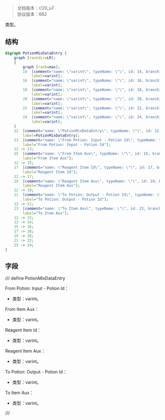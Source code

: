 # <!-- md:samp PotionMixDataEntry -->

> 文档版本：r/20_u7<br/>协议版本：662

<!-- md:samp PotionMixDataEntry -->类型。

## 结构

```dot
digraph PotionMixDataEntry {
	graph [rankdir=LR];
	{
		graph [rank=max];
		14	[comment="name: \"varint\", typeName: \"\", id: 14, branchId: 0, recurseId: -1, attributes: 512, notes: \"\"",
			label=varint];
		16	[comment="name: \"varint\", typeName: \"\", id: 16, branchId: 0, recurseId: -1, attributes: 512, notes: \"\"",
			label=varint];
		18	[comment="name: \"varint\", typeName: \"\", id: 18, branchId: 0, recurseId: -1, attributes: 512, notes: \"\"",
			label=varint];
		20	[comment="name: \"varint\", typeName: \"\", id: 20, branchId: 0, recurseId: -1, attributes: 512, notes: \"\"",
			label=varint];
		22	[comment="name: \"varint\", typeName: \"\", id: 22, branchId: 0, recurseId: -1, attributes: 512, notes: \"\"",
			label=varint];
		24	[comment="name: \"varint\", typeName: \"\", id: 24, branchId: 0, recurseId: -1, attributes: 512, notes: \"\"",
			label=varint];
	}
	12	[comment="name: \"PotionMixDataEntry\", typeName: \"\", id: 12, branchId: 0, recurseId: -1, attributes: 0, notes: \"\"",
		label=PotionMixDataEntry];
	13	[comment="name: \"From Potion: Input - Potion Id\", typeName: \"\", id: 13, branchId: 0, recurseId: -1, attributes: 0, notes: \"\"",
		label="From Potion: Input - Potion Id"];
	12 -> 13;
	15	[comment="name: \"From Item Aux\", typeName: \"\", id: 15, branchId: 0, recurseId: -1, attributes: 0, notes: \"\"",
		label="From Item Aux"];
	12 -> 15;
	17	[comment="name: \"Reagent Item Id\", typeName: \"\", id: 17, branchId: 0, recurseId: -1, attributes: 0, notes: \"\"",
		label="Reagent Item Id"];
	12 -> 17;
	19	[comment="name: \"Reagent Item Aux\", typeName: \"\", id: 19, branchId: 0, recurseId: -1, attributes: 0, notes: \"\"",
		label="Reagent Item Aux"];
	12 -> 19;
	21	[comment="name: \"To Potion: Output - Potion Id\", typeName: \"\", id: 21, branchId: 0, recurseId: -1, attributes: 0, notes: \"\"",
		label="To Potion: Output - Potion Id"];
	12 -> 21;
	23	[comment="name: \"To Item Aux\", typeName: \"\", id: 23, branchId: 0, recurseId: -1, attributes: 0, notes: \"\"",
		label="To Item Aux"];
	12 -> 23;
	13 -> 14;
	15 -> 16;
	17 -> 18;
	19 -> 20;
	21 -> 22;
	23 -> 24;
}

```

## 字段

/// define
PotionMixDataEntry

From Potion: Input - Potion Id：<!-- md:samp varint -->

- 类型：varint。

From Item Aux：<!-- md:samp varint -->

- 类型：varint。

Reagent Item Id：<!-- md:samp varint -->

- 类型：varint。

Reagent Item Aux：<!-- md:samp varint -->

- 类型：varint。

To Potion: Output - Potion Id：<!-- md:samp varint -->

- 类型：varint。

To Item Aux：<!-- md:samp varint -->

- 类型：varint。


///
